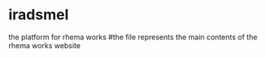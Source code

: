 # iradsmel
the platform for rhema works
#the file represents the main contents of the rhema works website
